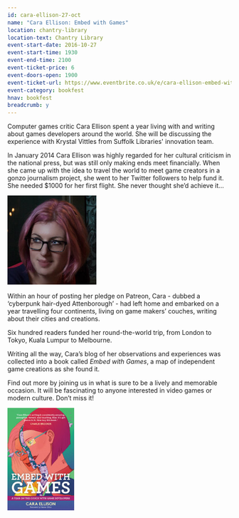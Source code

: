 ```yaml
---
id: cara-ellison-27-oct
name: "Cara Ellison: Embed with Games"
location: chantry-library
location-text: Chantry Library
event-start-date: 2016-10-27
event-start-time: 1930
event-end-time: 2100
event-ticket-price: 6
event-doors-open: 1900
event-ticket-url: https://www.eventbrite.co.uk/e/cara-ellison-embed-with-games-tickets-27003820153
event-category: bookfest
hnav: bookfest
breadcrumb: y
---
```


Computer games critic Cara Ellison spent a year living with and writing about games developers around the world. She will be discussing the experience with Krystal Vittles from Suffolk Libraries' innovation team.

In January 2014 Cara Ellison was highly regarded for her cultural criticism in the national press, but was still only making ends meet financially. When she came up with the idea to travel the world to meet game creators in a gonzo journalism project, she went to her Twitter followers to help fund it. She needed $1000 for her first flight. She never thought she’d achieve it&hellip;

<img src="/images/article/cara-ellison.jpg" class="custom-br-50 {% include /c/img-float-right.html %}" alt="Cara Ellison" />

Within an hour of posting her pledge on Patreon, Cara - dubbed a ‘cyberpunk hair-dyed Attenborough’ - had left home and embarked on a year travelling four continents, living on game makers’ couches, writing about their cities and creations.

Six hundred readers funded her round-the-world trip, from London to Tokyo, Kuala Lumpur to Melbourne.

Writing all the way, Cara’s blog of her observations and experiences was collected into a book called <cite>Embed with Games</cite>, a map of independent game creations as she found it.

Find out more by joining us in what is sure to be a lively and memorable occasion. It will be fascinating to anyone interested in video games or modern culture. Don’t miss it!

<div class="cf">

<img src="/images/article/cara-ellison-embed-with-games.jpg" alt="Embed with Games" class="{% include /c/img-float-left.html %}" />

</div>

